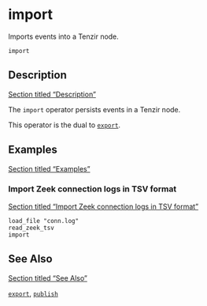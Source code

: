 # import

Imports events into a Tenzir node.

```tql
import
```

## Description

[Section titled “Description”](#description)

The `import` operator persists events in a Tenzir node.

This operator is the dual to [`export`](/reference/operators/export).

## Examples

[Section titled “Examples”](#examples)

### Import Zeek connection logs in TSV format

[Section titled “Import Zeek connection logs in TSV format”](#import-zeek-connection-logs-in-tsv-format)

```tql
load_file "conn.log"
read_zeek_tsv
import
```

## See Also

[Section titled “See Also”](#see-also)

[`export`](/reference/operators/export), [`publish`](/reference/operators/publish)